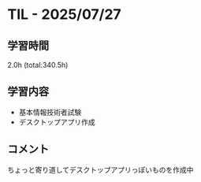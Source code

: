 # TIL - 2025/07/27

## 学習時間
2.0h (total:340.5h)

## 学習内容
- 基本情報技術者試験
- デスクトップアプリ作成

## コメント
ちょっと寄り道してデスクトップアプリっぽいものを作成中
